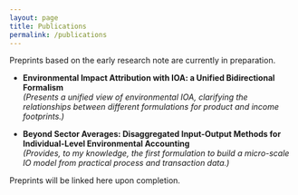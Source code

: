 ```yaml
---
layout: page
title: Publications
permalink: /publications
---
```


Preprints based on the early research note are currently in preparation.

- **Environmental Impact Attribution with IOA: a Unified Bidirectional Formalism**  
    _(Presents a unified view of environmental IOA, clarifying the relationships between different formulations for product and income footprints.)_
    


- **Beyond Sector Averages: Disaggregated Input-Output Methods for Individual-Level Environmental Accounting**  
    _(Provides, to my knowledge, the first formulation to build a micro-scale IO model from practical process and transaction data.)_
    
Preprints will be linked here upon completion.